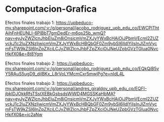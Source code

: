 # Computacion-Grafica

Efectos finales trabajo 1:
https://upbeduco-my.sharepoint.com/:v:/g/personal/jacobo_rodriguez_upb_edu_co/EWCPlThtAihFnHEUNLI-6PIBbT7gmDedEr-m6qs25b_wmQ?nav=eyJyZWZlcnJhbEluZm8iOnsicmVmZXJyYWxBcHAiOiJPbmVEcml2ZUZvckJ1c2luZXNzIiwicmVmZXJyYWxBcHBQbGF0Zm9ybSI6IldlYiIsInJlZmVycmFsTW9kZSI6InZpZXciLCJyZWZlcnJhbFZpZXciOiJNeUZpbGVzTGlua0NvcHkifX0&e=8t8Ygm

Efectos finales trabajo 2:
https://upbeduco-my.sharepoint.com/:v:/g/personal/jacobo_rodriguez_upb_edu_co/EQkQiB5vY5RAuS5ugD9_diIBKx_L8rVoLYMcmCxr5mwjPg?e=nIdL4L


Efectos finales trabajo 3:
https://upbeduco-my.sharepoint.com/:v:/g/personal/andres_giraldov_upb_edu_co/EQFI-jbkIDJOkkRfsTSstXEBkGsbsdsWjWD4MGSSKaHbMA?nav=eyJyZWZlcnJhbEluZm8iOnsicmVmZXJyYWxBcHAiOiJPbmVEcml2ZUZvckJ1c2luZXNzIiwicmVmZXJyYWxBcHBQbGF0Zm9ybSI6IldlYiIsInJlZmVycmFsTW9kZSI6InZpZXciLCJyZWZlcnJhbFZpZXciOiJNeUZpbGVzTGlua0NvcHkifX0&e=ic2aNw
